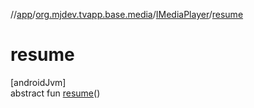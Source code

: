 //[app](../../../index.md)/[org.mjdev.tvapp.base.media](../index.md)/[IMediaPlayer](index.md)/[resume](resume.md)

# resume

[androidJvm]\
abstract fun [resume](resume.md)()
